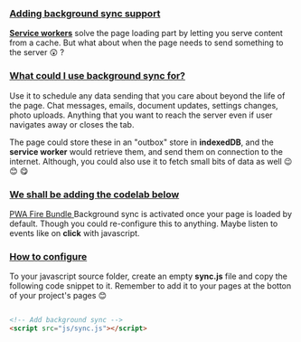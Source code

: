 
### [Adding background sync support]()

[**Service workers**](https://pwafire.org/developer/docs/service-worker/) solve the page loading part by letting you serve content from a cache. But what about when the page needs to send something to the server  😲 ?

### [What could I use background sync for?]()

Use it to schedule any data sending that you care about beyond the life of the page. Chat messages, emails, document updates, settings changes, photo uploads. Anything that you want to reach the server even if user navigates away or closes the tab. 

The page could store these in an "outbox" store in **indexedDB**, and the **service worker** would retrieve them, and send them on connection to the internet. Although, you could also use it to fetch small bits of data as well 😉 😊 😋

### [We shall be adding the codelab below]()

[PWA Fire Bundle ](https://github.com/mayeedwin/pwafire/tree/master/pwafire-bundle) Background sync is activated once your page is loaded by default. Though you could re-configure this to anything. Maybe listen to events like on **click** with javascript.

### [How to configure]()

To your javascript source folder, create an empty **sync.js** file and copy the following code snippet to it. 
Remember to add it to your pages at the botton of your project's pages 😊 

```html

<!-- Add background sync -->
<script src="js/sync.js"></script>

```
